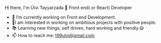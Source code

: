 Hi there, I'm Ülvi Təyyarzadə 👋
Front end( or React) Developer
- 🔭 I’m currently working on Front end Development.
- 🌟I am interested in working on ambitious projects with positive
people.
- 📚 Learning new things, self driven, hard working and friendly.😃
- 📫 How to reach me: t99ulvi@gmail.com


